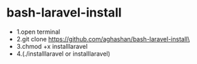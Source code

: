 # bash-laravel-install

- 1.open terminal
- 2.git clone https://github.com/aghashan/bash-laravel-install\
- 3.chmod +x installlaravel
- 4.(./installlaravel or installlaravel)
